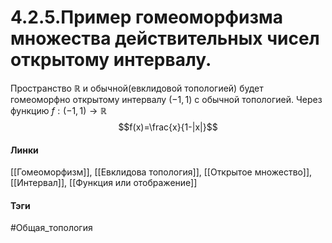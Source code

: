 # 4.2.5.Пример гомеоморфизма множества действительных чисел открытому интервалу.
Пространство $\mathbb{R}$ и обычной(евклидовой топологией) будет гомеоморфно открытому интервалу $(-1,1)$ с обычной топологией.
Через функцию $f:(-1,1)\rightarrow\mathbb{R}$ $$f(x)=\frac{x}{1-|x|}$$
#### Линки 
[[Гомеоморфизм]],
[[Евклидова топология]],
[[Открытое множество]],
[[Интервал]],
[[Функция или отображение]]
#### Тэги 
 #Общая_топология